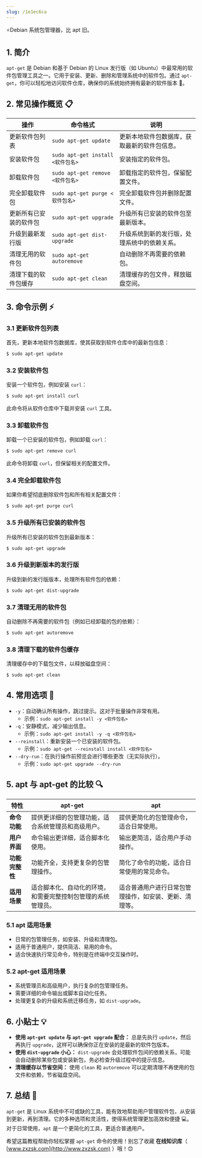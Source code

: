 ```yaml
---
slug: /1e1ec6ca
---
```



⭐Debian 系统包管理器，比 apt 旧。

## 1. 简介

`apt-get` 是 Debian 和基于 Debian 的 Linux 发行版（如 Ubuntu）中最常用的软件包管理工具之一。它用于安装、更新、删除和管理系统中的软件包。通过 `apt-get`，你可以轻松地访问软件仓库，确保你的系统始终拥有最新的软件版本 🔧。

## 2. 常见操作概览 📋

| 操作                    | 命令格式                            | 说明                                  |
|-------------------------|------------------------------------|---------------------------------------|
| 更新软件包列表          | `sudo apt-get update`              | 更新本地软件包数据库，获取最新的软件包信息。 |
| 安装软件包              | `sudo apt-get install <软件包名>`   | 安装指定的软件包。                     |
| 卸载软件包              | `sudo apt-get remove <软件包名>`    | 卸载指定的软件包，保留配置文件。        |
| 完全卸载软件包          | `sudo apt-get purge <软件包名>`     | 完全卸载软件包并删除配置文件。          |
| 更新所有已安装的软件包  | `sudo apt-get upgrade`             | 升级所有已安装的软件包至最新版本。      |
| 升级到最新发行版        | `sudo apt-get dist-upgrade`        | 升级系统到新的发行版，处理系统中的依赖关系。 |
| 清理无用的软件包        | `sudo apt-get autoremove`          | 自动删除不再需要的依赖包。              |
| 清理下载的软件包缓存    | `sudo apt-get clean`               | 清理缓存的包文件，释放磁盘空间。        |

## 3. 命令示例 ⚡

### 3.1 更新软件包列表

首先，更新本地软件包数据库，使其获取到软件仓库中的最新包信息：

```bash
$ sudo apt-get update
```

### 3.2 安装软件包

安装一个软件包，例如安装 `curl`：

```bash
$ sudo apt-get install curl
```

此命令将从软件仓库中下载并安装 `curl` 工具。

### 3.3 卸载软件包

卸载一个已安装的软件包，例如卸载 `curl`：

```bash
$ sudo apt-get remove curl
```

此命令将卸载 `curl`，但保留相关的配置文件。

### 3.4 完全卸载软件包

如果你希望彻底删除软件包和所有相关配置文件：

```bash
$ sudo apt-get purge curl
```

### 3.5 升级所有已安装的软件包

升级所有已安装的软件包到最新版本：

```bash
$ sudo apt-get upgrade
```

### 3.6 升级到新版本的发行版

升级到新的发行版版本，处理所有软件包的依赖：

```bash
$ sudo apt-get dist-upgrade
```

### 3.7 清理无用的软件包

自动删除不再需要的软件包（例如已经卸载的包的依赖）：

```bash
$ sudo apt-get autoremove
```

### 3.8 清理下载的软件包缓存

清理缓存中的下载包文件，以释放磁盘空间：

```bash
$ sudo apt-get clean
```

## 4. 常用选项 📝

- `-y`：自动确认所有操作，跳过提示。这对于批量操作非常有用。
  - 示例：`sudo apt-get install -y <软件包名>`
- `-q`：安静模式，减少输出信息。
  - 示例：`sudo apt-get install -y -q <软件包名>`
- `--reinstall`：重新安装一个已安装的软件包。
  - 示例：`sudo apt-get --reinstall install <软件包名>`
- `--dry-run`：在执行操作前预览会进行哪些更改（无实际执行）。
  - 示例：`sudo apt-get upgrade --dry-run`

## 5. apt 与 apt-get 的比较 🔍

| 特性                      | **apt-get**                                                   | **apt**                                                            |
|---------------------------|---------------------------------------------------------------|--------------------------------------------------------------------|
| **命令功能**              | 提供更详细的包管理功能，适合系统管理员和高级用户。               | 提供更简化的包管理命令，适合日常使用。                               |
| **用户界面**              | 命令输出更详细，适合脚本化使用。                                 | 输出更简洁，适合用户手动操作。                                       |
| **功能完整性**            | 功能齐全，支持更复杂的包管理操作。                             | 简化了命令的功能，适合日常使用的常见命令。                           |
| **适用场景**              | 适合脚本化、自动化的环境，和需要完整控制包管理的系统管理员。      | 适合普通用户进行日常包管理操作，如安装、更新、清理等。               |

### 5.1 apt 适用场景

- 日常的包管理任务，如安装、升级和清理包。
- 适用于普通用户，提供简洁、易用的命令。
- 适合快速执行常见命令，特别是在终端中交互操作时。

### 5.2 apt-get 适用场景

- 系统管理员和高级用户，执行复杂的包管理任务。
- 需要详细的命令输出或脚本自动化任务。
- 处理更复杂的升级和系统迁移任务，如 `dist-upgrade`。

## 6. 小贴士 💡

- **使用 `apt-get update` 与 `apt-get upgrade` 配合：** 总是先执行 `update`，然后再执行 `upgrade`，这样可以确保你正在安装的是最新的软件包版本。
- **使用 `dist-upgrade` 小心：** `dist-upgrade` 会处理软件包间的依赖关系，可能会自动删除某些包或安装新包，务必检查升级过程中的提示信息。
- **清理缓存以节省空间：** 使用 `clean` 和 `autoremove` 可以定期清理不再使用的包文件和依赖，节省磁盘空间。

## 7. 总结 🎯

`apt-get` 是 Linux 系统中不可或缺的工具，能有效地帮助用户管理软件包，从安装到更新，再到清理。它的多种选项和灵活性，使得系统管理更加高效和便捷 💻。对于日常使用，`apt` 是一个更简化的工具，更适合普通用户。

希望这篇教程帮助你轻松掌握 `apt-get` 命令的使用！别忘了收藏 **在线知识库**（ [www.zxzsk.com](http://www.zxzsk.com) ）哦！😊
